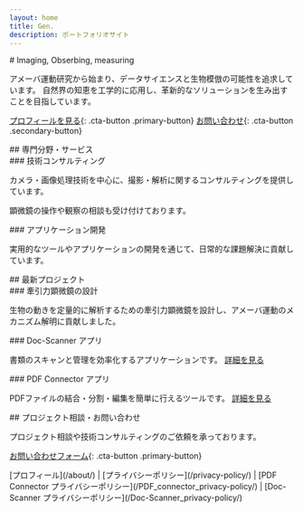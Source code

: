 ```yaml
---
layout: home
title: Gen.
description: ポートフォリオサイト
---
```


<div class="hero-section" markdown="1">
# Imaging, Obserbing, measuring

アメーバ運動研究から始まり、データサイエンスと生物模倣の可能性を追求しています。
自然界の知恵を工学的に応用し、革新的なソリューションを生み出すことを目指しています。

[プロフィールを見る](/about/){: .cta-button .primary-button}
[お問い合わせ](https://forms.gle/vqF9APC4MJY1sH676){: .cta-button .secondary-button}
</div>

<div class="services-section" markdown="1">
## 専門分野・サービス

<div class="service-card" markdown="1">
### 技術コンサルティング

カメラ・画像処理技術を中心に、撮影・解析に関するコンサルティングを提供しています。

顕微鏡の操作や観察の相談も受け付けております。
</div>

<div class="service-card" markdown="1">
### アプリケーション開発

実用的なツールやアプリケーションの開発を通じて、日常的な課題解決に貢献しています。
</div>
</div>

<div class="portfolio-section" markdown="1">
## 最新プロジェクト

<div class="project-card" markdown="1">
### 牽引力顕微鏡の設計

生物の動きを定量的に解析するための牽引力顕微鏡を設計し、アメーバ運動のメカニズム解明に貢献しました。
</div>

<div class="project-card" markdown="1">
### Doc-Scanner アプリ

書類のスキャンと管理を効率化するアプリケーションです。
[詳細を見る](/apps/#doc-scanner)
</div>

<div class="project-card" markdown="1">
### PDF Connector アプリ

PDFファイルの結合・分割・編集を簡単に行えるツールです。
[詳細を見る](/apps/#pdf-connector)
</div>
</div>

<div class="contact-section" markdown="1">
## プロジェクト相談・お問い合わせ

プロジェクト相談や技術コンサルティングのご依頼を承っております。

[お問い合わせフォーム](https://forms.gle/vqF9APC4MJY1sH676){: .cta-button .primary-button}
</div>

<div class="navigation-links" markdown="1">
[プロフィール](/about/) | 
[プライバシーポリシー](/privacy-policy/) | 
[PDF Connector プライバシーポリシー](/PDF_connector_privacy-policy/) | 
[Doc-Scanner プライバシーポリシー](/Doc-Scanner_privacy-policy/)
</div>
